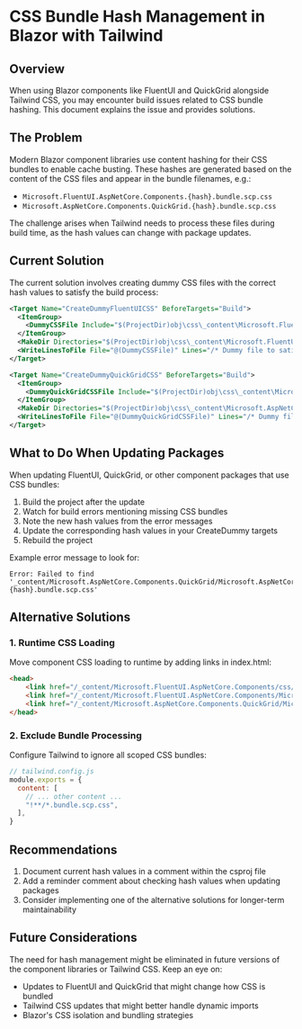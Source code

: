 # CSS Bundle Hash Management in Blazor with Tailwind

## Overview
When using Blazor components like FluentUI and QuickGrid alongside Tailwind CSS, you may encounter build issues related to CSS bundle hashing. This document explains the issue and provides solutions.

## The Problem
Modern Blazor component libraries use content hashing for their CSS bundles to enable cache busting. These hashes are generated based on the content of the CSS files and appear in the bundle filenames, e.g.:
- `Microsoft.FluentUI.AspNetCore.Components.{hash}.bundle.scp.css`
- `Microsoft.AspNetCore.Components.QuickGrid.{hash}.bundle.scp.css`

The challenge arises when Tailwind needs to process these files during build time, as the hash values can change with package updates.

## Current Solution
The current solution involves creating dummy CSS files with the correct hash values to satisfy the build process:

```xml
<Target Name="CreateDummyFluentUICSS" BeforeTargets="Build">
  <ItemGroup>
    <DummyCSSFile Include="$(ProjectDir)obj\css\_content\Microsoft.FluentUI.AspNetCore.Components\Microsoft.FluentUI.AspNetCore.Components.{hash}.bundle.scp.css" />
  </ItemGroup>
  <MakeDir Directories="$(ProjectDir)obj\css\_content\Microsoft.FluentUI.AspNetCore.Components" />
  <WriteLinesToFile File="@(DummyCSSFile)" Lines="/* Dummy file to satisfy build requirement */" Overwrite="true" />
</Target>

<Target Name="CreateDummyQuickGridCSS" BeforeTargets="Build">
  <ItemGroup>
    <DummyQuickGridCSSFile Include="$(ProjectDir)obj\css\_content\Microsoft.AspNetCore.Components.QuickGrid\Microsoft.AspNetCore.Components.QuickGrid.{hash}.bundle.scp.css" />
  </ItemGroup>
  <MakeDir Directories="$(ProjectDir)obj\css\_content\Microsoft.AspNetCore.Components.QuickGrid" />
  <WriteLinesToFile File="@(DummyQuickGridCSSFile)" Lines="/* Dummy file to satisfy build requirement */" Overwrite="true" />
</Target>
```

## What to Do When Updating Packages
When updating FluentUI, QuickGrid, or other component packages that use CSS bundles:

1. Build the project after the update
2. Watch for build errors mentioning missing CSS bundles
3. Note the new hash values from the error messages
4. Update the corresponding hash values in your CreateDummy targets
5. Rebuild the project

Example error message to look for:
```
Error: Failed to find '_content/Microsoft.AspNetCore.Components.QuickGrid/Microsoft.AspNetCore.Components.QuickGrid.{hash}.bundle.scp.css'
```

## Alternative Solutions

### 1. Runtime CSS Loading
Move component CSS loading to runtime by adding links in index.html:
```html
<head>
    <link href="/_content/Microsoft.FluentUI.AspNetCore.Components/css/reboot.css" rel="stylesheet" />
    <link href="/_content/Microsoft.FluentUI.AspNetCore.Components/Microsoft.FluentUI.AspNetCore.Components.bundle.scp.css" rel="stylesheet" />
    <link href="/_content/Microsoft.AspNetCore.Components.QuickGrid/Microsoft.AspNetCore.Components.QuickGrid.bundle.scp.css" rel="stylesheet" />
</head>
```

### 2. Exclude Bundle Processing
Configure Tailwind to ignore all scoped CSS bundles:
```javascript
// tailwind.config.js
module.exports = {
  content: [
    // ... other content ...
    "!**/*.bundle.scp.css",
  ],
}
```

## Recommendations
1. Document current hash values in a comment within the csproj file
2. Add a reminder comment about checking hash values when updating packages
3. Consider implementing one of the alternative solutions for longer-term maintainability

## Future Considerations
The need for hash management might be eliminated in future versions of the component libraries or Tailwind CSS. Keep an eye on:
- Updates to FluentUI and QuickGrid that might change how CSS is bundled
- Tailwind CSS updates that might better handle dynamic imports
- Blazor's CSS isolation and bundling strategies
